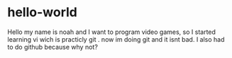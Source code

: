 # hello-world
Hello my name is noah and I want to program video games, so I started learning vi wich is practicly git .
now im doing git and it isnt bad.
I also had to do github because why not?
